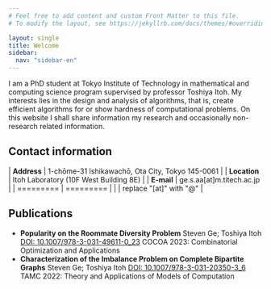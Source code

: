 ```yaml
---
# Feel free to add content and custom Front Matter to this file.
# To modify the layout, see https://jekyllrb.com/docs/themes/#overriding-theme-defaults

layout: single
title: Welcome
sidebar:
  nav: "sidebar-en"
---
```


I am a PhD student at Tokyo Institute of Technology in mathematical and computing science program supervised by professor Toshiya Itoh. My interests lies in the design and analysis of algorithms, that is, create efficient algorithms for or show hardness of computational problems. On this website I shall share information my research and occasionally non-research related information.

Contact information
-------------------

| **Address** | 1-chōme-31 Ishikawachō, Ota City, Tokyo 145-0061 |
| **Location** | Itoh Laboratory (10F West Building 8E) |
| **E-mail** | ge.s.aa[at]m.titech.ac.jp |
| ========= | ========= |
| | replace "[at]" with "@" |

Publications
-------------------

* <b>Popularity on the Roommate Diversity Problem</b>
     Steven Ge; Toshiya Itoh
     <a href="https://doi.org/10.1007/978-3-031-49611-0_23">DOI: 10.1007/978-3-031-49611-0_23</a> 
     COCOA 2023: Combinatorial Optimization and Applications
* <b>Characterization of the Imbalance Problem on Complete Bipartite Graphs</b>
     Steven Ge; Toshiya Itoh
     <a href="https://doi.org/10.1007/978-3-031-20350-3_6">DOI: 10.1007/978-3-031-20350-3_6</a> 
     TAMC 2022: Theory and Applications of Models of Computation
